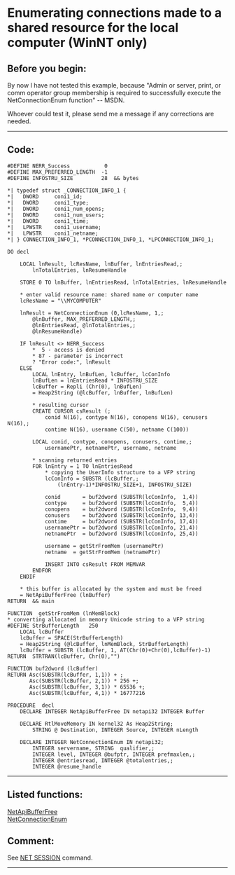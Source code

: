 <link rel="stylesheet" type="text/css" href="../css/win32api.css">  
<link rel="stylesheet" href="https://cdnjs.cloudflare.com/ajax/libs/font-awesome/4.7.0/css/font-awesome.min.css">

# Enumerating connections made to a shared resource for the local computer (WinNT only)

## Before you begin:
By now I have not tested this example, because "Admin or server, print, or comm operator group membership is required to successfully execute the NetConnectionEnum function" -- MSDN.  

Whoever  could test it, please send me a message if any corrections are needed.  
  
***  


## Code:
```foxpro  
#DEFINE NERR_Success           0
#DEFINE MAX_PREFERRED_LENGTH  -1
#DEFINE INFOSTRU_SIZE         28  && bytes

*| typedef struct _CONNECTION_INFO_1 {
*|   DWORD     coni1_id;
*|   DWORD     coni1_type;
*|   DWORD     coni1_num_opens;
*|   DWORD     coni1_num_users;
*|   DWORD     coni1_time;
*|   LPWSTR    coni1_username;
*|   LPWSTR    coni1_netname;
*| } CONNECTION_INFO_1, *PCONNECTION_INFO_1, *LPCONNECTION_INFO_1;

DO decl

	LOCAL lnResult, lcResName, lnBuffer, lnEntriesRead,;
		lnTotalEntries, lnResumeHandle

	STORE 0 TO lnBuffer, lnEntriesRead, lnTotalEntries, lnResumeHandle

	* enter valid resource name: shared name or computer name
	lcResName = "\\MYCOMPUTER"
	
	lnResult = NetConnectionEnum (0,lcResName, 1,;
		@lnBuffer, MAX_PREFERRED_LENGTH,;
		@lnEntriesRead, @lnTotalEntries,;
		@lnResumeHandle)

	IF lnResult <> NERR_Success
		*  5 - access is denied
		* 87 - parameter is incorrect
		? "Error code:", lnResult
	ELSE
		LOCAL lnEntry, lnBufLen, lcBuffer, lcConInfo
		lnBufLen = lnEntriesRead * INFOSTRU_SIZE
		lcBuffer = Repli (Chr(0), lnBufLen)
		= Heap2String (@lcBuffer, lnBuffer, lnBufLen)
		
		* resulting cursor
		CREATE CURSOR csResult (;
			conid N(16), contype N(16), conopens N(16), conusers N(16),;
			contime N(16), username C(50), netname C(100))
			
		LOCAL conid, contype, conopens, conusers, contime,;
			usernamePtr, netnamePtr, username, netname
		
		* scanning returned entries
		FOR lnEntry = 1 TO lnEntriesRead
			* copying the UserInfo structure to a VFP string
			lcConInfo = SUBSTR (lcBuffer,;
				(lnEntry-1)*INFOSTRU_SIZE+1, INFOSTRU_SIZE)

			conid       = buf2dword (SUBSTR(lcConInfo,  1,4))
			contype     = buf2dword (SUBSTR(lcConInfo,  5,4))
			conopens    = buf2dword (SUBSTR(lcConInfo,  9,4))
			conusers    = buf2dword (SUBSTR(lcConInfo, 13,4))
			contime     = buf2dword (SUBSTR(lcConInfo, 17,4))
			usernamePtr = buf2dword (SUBSTR(lcConInfo, 21,4))
			netnamePtr  = buf2dword (SUBSTR(lcConInfo, 25,4))

			username = getStrFromMem (usernamePtr)
			netname  = getStrFromMem (netnamePtr)
			
			INSERT INTO csResult FROM MEMVAR
		ENDFOR
	ENDIF

	* this buffer is allocated by the system and must be freed
	= NetApiBufferFree (lnBuffer)
RETURN  && main

FUNCTION  getStrFromMem (lnMemBlock)
* converting allocated in memory Unicode string to a VFP string
#DEFINE StrBufferLength   250
	LOCAL lcBuffer
	lcBuffer = SPACE(StrBufferLength)
	= Heap2String (@lcBuffer, lnMemBlock, StrBufferLength)
	lcBuffer = SUBSTR (lcBuffer, 1, AT(Chr(0)+Chr(0),lcBuffer)-1)
RETURN  STRTRAN(lcBuffer, Chr(0),"")

FUNCTION buf2dword (lcBuffer)
RETURN Asc(SUBSTR(lcBuffer, 1,1)) + ;
	   Asc(SUBSTR(lcBuffer, 2,1)) * 256 +;
	   Asc(SUBSTR(lcBuffer, 3,1)) * 65536 +;
	   Asc(SUBSTR(lcBuffer, 4,1)) * 16777216

PROCEDURE  decl
	DECLARE INTEGER NetApiBufferFree IN netapi32 INTEGER Buffer

	DECLARE RtlMoveMemory IN kernel32 As Heap2String;
		STRING @ Destination, INTEGER Source, INTEGER nLength

	DECLARE INTEGER NetConnectionEnum IN netapi32;
		INTEGER servername, STRING  qualifier,;
		INTEGER level, INTEGER @bufptr, INTEGER prefmaxlen,;
		INTEGER @entriesread, INTEGER @totalentries,;
		INTEGER @resume_handle  
```  
***  


## Listed functions:
[NetApiBufferFree](../libraries/netapi32/NetApiBufferFree.md)  
[NetConnectionEnum](../libraries/netapi32/NetConnectionEnum.md)  

## Comment:
See <a href="http://www.eu.microsoft.com/technet/treeview/default.asp?url=/technet/prodtechnol/windowsserver2003/proddocs/entserver/net_session.asp">NET SESSION</a> command.  
  
***  


